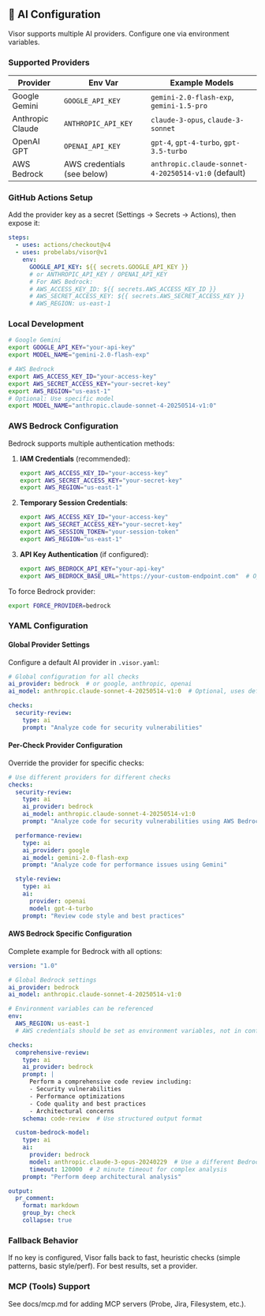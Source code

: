 ## 🤖 AI Configuration

Visor supports multiple AI providers. Configure one via environment variables.

### Supported Providers

| Provider | Env Var | Example Models |
|----------|---------|----------------|
| Google Gemini | `GOOGLE_API_KEY` | `gemini-2.0-flash-exp`, `gemini-1.5-pro` |
| Anthropic Claude | `ANTHROPIC_API_KEY` | `claude-3-opus`, `claude-3-sonnet` |
| OpenAI GPT | `OPENAI_API_KEY` | `gpt-4`, `gpt-4-turbo`, `gpt-3.5-turbo` |
| AWS Bedrock | AWS credentials (see below) | `anthropic.claude-sonnet-4-20250514-v1:0` (default) |

### GitHub Actions Setup
Add the provider key as a secret (Settings → Secrets → Actions), then expose it:

```yaml
steps:
  - uses: actions/checkout@v4
  - uses: probelabs/visor@v1
    env:
      GOOGLE_API_KEY: ${{ secrets.GOOGLE_API_KEY }}
      # or ANTHROPIC_API_KEY / OPENAI_API_KEY
      # For AWS Bedrock:
      # AWS_ACCESS_KEY_ID: ${{ secrets.AWS_ACCESS_KEY_ID }}
      # AWS_SECRET_ACCESS_KEY: ${{ secrets.AWS_SECRET_ACCESS_KEY }}
      # AWS_REGION: us-east-1
```

### Local Development

```bash
# Google Gemini
export GOOGLE_API_KEY="your-api-key"
export MODEL_NAME="gemini-2.0-flash-exp"

# AWS Bedrock
export AWS_ACCESS_KEY_ID="your-access-key"
export AWS_SECRET_ACCESS_KEY="your-secret-key"
export AWS_REGION="us-east-1"
# Optional: Use specific model
export MODEL_NAME="anthropic.claude-sonnet-4-20250514-v1:0"
```

### AWS Bedrock Configuration

Bedrock supports multiple authentication methods:

1. **IAM Credentials** (recommended):
   ```bash
   export AWS_ACCESS_KEY_ID="your-access-key"
   export AWS_SECRET_ACCESS_KEY="your-secret-key"
   export AWS_REGION="us-east-1"
   ```

2. **Temporary Session Credentials**:
   ```bash
   export AWS_ACCESS_KEY_ID="your-access-key"
   export AWS_SECRET_ACCESS_KEY="your-secret-key"
   export AWS_SESSION_TOKEN="your-session-token"
   export AWS_REGION="us-east-1"
   ```

3. **API Key Authentication** (if configured):
   ```bash
   export AWS_BEDROCK_API_KEY="your-api-key"
   export AWS_BEDROCK_BASE_URL="https://your-custom-endpoint.com"  # Optional
   ```

To force Bedrock provider:
```bash
export FORCE_PROVIDER=bedrock
```

### YAML Configuration

#### Global Provider Settings

Configure a default AI provider in `.visor.yaml`:

```yaml
# Global configuration for all checks
ai_provider: bedrock  # or google, anthropic, openai
ai_model: anthropic.claude-sonnet-4-20250514-v1:0  # Optional, uses default if not specified

checks:
  security-review:
    type: ai
    prompt: "Analyze code for security vulnerabilities"
```

#### Per-Check Provider Configuration

Override the provider for specific checks:

```yaml
# Use different providers for different checks
checks:
  security-review:
    type: ai
    ai_provider: bedrock
    ai_model: anthropic.claude-sonnet-4-20250514-v1:0
    prompt: "Analyze code for security vulnerabilities using AWS Bedrock"

  performance-review:
    type: ai
    ai_provider: google
    ai_model: gemini-2.0-flash-exp
    prompt: "Analyze code for performance issues using Gemini"

  style-review:
    type: ai
    ai:
      provider: openai
      model: gpt-4-turbo
    prompt: "Review code style and best practices"
```

#### AWS Bedrock Specific Configuration

Complete example for Bedrock with all options:

```yaml
version: "1.0"

# Global Bedrock settings
ai_provider: bedrock
ai_model: anthropic.claude-sonnet-4-20250514-v1:0

# Environment variables can be referenced
env:
  AWS_REGION: us-east-1
  # AWS credentials should be set as environment variables, not in config

checks:
  comprehensive-review:
    type: ai
    ai_provider: bedrock
    prompt: |
      Perform a comprehensive code review including:
      - Security vulnerabilities
      - Performance optimizations
      - Code quality and best practices
      - Architectural concerns
    schema: code-review  # Use structured output format

  custom-bedrock-model:
    type: ai
    ai:
      provider: bedrock
      model: anthropic.claude-3-opus-20240229  # Use a different Bedrock model
      timeout: 120000  # 2 minute timeout for complex analysis
    prompt: "Perform deep architectural analysis"

output:
  pr_comment:
    format: markdown
    group_by: check
    collapse: true
```

### Fallback Behavior

If no key is configured, Visor falls back to fast, heuristic checks (simple patterns, basic style/perf). For best results, set a provider.

### MCP (Tools) Support
See docs/mcp.md for adding MCP servers (Probe, Jira, Filesystem, etc.).

